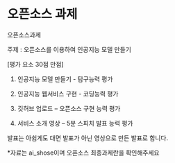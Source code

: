 # 오픈소스 과제

오픈소스과제

주제 : 오픈소스를 이용하여 인공지능 모델 만들기

[평가 요소 30점 만점]

1. 인공지능 모델 만들기  - 탐구능력 평가

2. 인공지능 웹서비스 구현 - 코딩능력 평가

3. 깃허브 업로드 – 오픈소스 구현 능력 평가

4. 서비스 소개 영상 – 5분 스피치 발표 능력 평가

발표는 아쉽게도 대면 발표가 아닌 영상으로 만든 발표로 합니다.

*자료는 ai_shose이며 오픈소스 최종과제란을 확인해주세요

